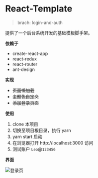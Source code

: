 # React-Template

> brach: login-and-auth

提供了一个后台系统开发的基础模板脚手架。

**依赖于**

- create-react-app
- react-redux
- react-router
- ant-design

**实现**

- ~~页面懒加载~~
- ~~主题色自定义~~
- ~~添加登录页面~~

**使用**

1. clone 本项目
2. 切换至项目根目录，执行 yarn
3. yarn start 启动
4. 在浏览器打开 http://localhost:3000 访问
5. 测试账户 `Leo`@`123456`

**界面**

![登录页]('')